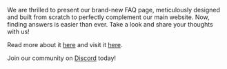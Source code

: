 We are thrilled to present our brand-new FAQ page, meticulously designed and built from scratch to perfectly complement our main website. Now, finding answers is easier than ever. Take a look and share your thoughts with us!

Read more about it [here](https://forums.ampznetwork.com/post/11-introducing-our-new-home-for-faqs/) and visit it [here](https://ampznetwork.com/faq).

Join our community on [Discord](https://discord.ampznetwork.com) today!

